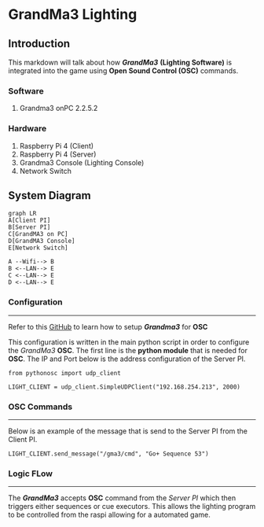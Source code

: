 # GrandMa3 Lighting
## Introduction
This markdown will talk about how ***GrandMa3*** **(Lighting Software)** is integrated into the game using **Open Sound Control (OSC)** commands.

### Software
1. Grandma3 onPC 2.2.5.2

### Hardware
1. Raspberry Pi 4 (Client)
2. Raspberry Pi 4 (Server)
3. Grandma3 Console (Lighting Console)
4. Network Switch

## System Diagram
```mermaid
graph LR
A[Client PI]
B[Server PI]
C[GrandMA3 on PC]
D[GrandMA3 Console]
E[Network Switch]

A --Wifi--> B
B <--LAN--> E
C <--LAN--> E
D <--LAN--> E

```
### Configuration
---

Refer to this [GitHub](https://github.com/huats-club/oscstarterkit/blob/c227154c0814446dd5f2b5bf73522bdb8801becc/tutorial5/tutorial5.md) to learn how to setup ***Grandma3*** for **OSC**

This configuration is written in the main python script in order to configure the *GrandMa3* **OSC**. The first line is the **python module** that is needed for **OSC**. The IP and Port below is the address configuration of the Server PI.
```
from pythonosc import udp_client

LIGHT_CLIENT = udp_client.SimpleUDPClient("192.168.254.213", 2000)
```


### OSC Commands
---
Below is an example of the message that is send to the Server PI from the Client PI.
```
LIGHT_CLIENT.send_message("/gma3/cmd", "Go+ Sequence 53")
```

### Logic FLow
---
The ***GrandMa3*** accepts **OSC** command from the *Server PI* which then triggers either sequences or cue executors. This allows the lighting program to be controlled from the raspi allowing for a automated game.
